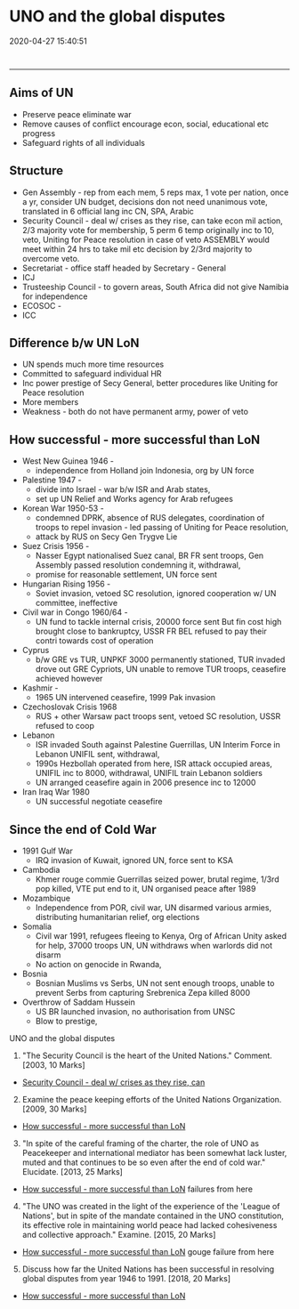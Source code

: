 # UNO and the global disputes
2020-04-27 15:40:51
```toc
```
```toc
```
---


##   Aims of UN
-   Preserve peace eliminate war
-   Remove causes of conflict encourage econ, social, educational etc progress
-   Safeguard rights of all individuals
##   Structure
-   Gen Assembly - rep from each mem, 5 reps max, 1 vote per nation, once a yr, consider UN budget, decisions don not need unanimous vote, translated in 6 official lang inc CN, SPA, Arabic
-   Security Council - deal w/ crises as they rise, can take econ mil action, 2/3 majority vote for membership, 5 perm 6 temp originally inc to 10, veto, Uniting for Peace resolution in case of veto ASSEMBLY would meet within 24 hrs to take mil etc decision by 2/3rd majority to overcome veto.
-   Secretariat - office staff headed by Secretary - General
-   ICJ
-   Trusteeship Council - to govern areas, South Africa did not give Namibia for independence
-   ECOSOC -
-   ICC
##   Difference b/w UN LoN
-   UN spends much more time resources
-   Committed to safeguard individual HR
-   Inc power prestige of Secy General, better procedures like Uniting for Peace resolution
-   More members
-   Weakness - both do not have permanent army, power of veto
##   How successful - more successful than LoN
-   West New Guinea 1946 -
	-   independence from Holland join Indonesia, org by UN force
-   Palestine 1947 -
	-   divide into Israel - war b/w ISR and Arab states,
	-   set up UN Relief and Works agency for Arab refugees
-   Korean War 1950-53 -
	-   condemned DPRK, absence of RUS delegates, coordination of troops to repel invasion - led passing of Uniting for Peace resolution,
	-   attack by RUS on Secy Gen Trygve Lie
-   Suez Crisis 1956 -
	-   Nasser Egypt nationalised Suez canal, BR FR sent troops, Gen Assembly passed resolution condemning it, withdrawal,
	-   promise for reasonable settlement, UN force sent
-   Hungarian Rising 1956 -
	-   Soviet invasion, vetoed SC resolution, ignored cooperation w/ UN committee, ineffective
-   Civil war in Congo 1960/64 -
	-   UN fund to tackle internal crisis, 20000 force sent But fin cost high brought close to bankruptcy, USSR FR BEL refused to pay their contri towards cost of operation
-   Cyprus
	-   b/w GRE vs TUR, UNPKF 3000 permanently stationed, TUR invaded drove out GRE Cypriots, UN unable to remove TUR troops, ceasefire achieved however
-   Kashmir -
	-   1965 UN intervened ceasefire, 1999 Pak invasion
-   Czechoslovak Crisis 1968
	-   RUS + other Warsaw pact troops sent, vetoed SC resolution, USSR refused to coop
-   Lebanon
	-   ISR invaded South against Palestine Guerrillas, UN Interim Force in Lebanon UNIFIL sent, withdrawal,
	-   1990s Hezbollah operated from here, ISR attack occupied areas, UNIFIL inc to 8000, withdrawal, UNIFIL train Lebanon soldiers
	-   UN arranged ceasefire again in 2006 presence inc to 12000
-   Iran Iraq War 1980
	-   UN successful negotiate ceasefire
##   Since the end of Cold War
-   1991 Gulf War
	-   IRQ invasion of Kuwait, ignored UN, force sent to KSA
-   Cambodia
	-   Khmer rouge commie Guerrillas seized power, brutal regime, 1/3rd pop killed, VTE put end to it, UN organised peace after 1989
-   Mozambique
	-   Independence from POR, civil war, UN disarmed various armies, distributing humanitarian relief, org elections
-   Somalia
	-   Civil war 1991, refugees fleeing to Kenya, Org of African Unity asked for help, 37000 troops UN, UN withdraws when warlords did not disarm
	-   No action on genocide in Rwanda,
-   Bosnia
	-   Bosnian Muslims vs Serbs, UN not sent enough troops, unable to prevent Serbs from capturing Srebrenica Zepa killed 8000
-   Overthrow of Saddam Hussein
	-   US BR launched invasion, no authorisation from UNSC
	-   Blow to prestige,
 

 







UNO and the global disputes




1. "The Security Council is the heart of the United Nations." Comment. [2003, 10 Marks]
-   [Security Council - deal w/ crises as they rise, can](onenote:[[UNO]]%20and%20the%20global%20disputes&section-id={AA25E23C-1AFC-456C-B020-424973DF1B3A}&page-id={B0016666-097A-4FFB-8738-E5F6D4E10B76}&object-id={67376984-F80E-4807-87F2-BCC20734A723}&1E&base-path=https://d.docs.live.net/bbc8be5bd337910c/Documents/History%20Optional/World%20History/Part%20II/World%20After%20WWII.one)






2. Examine the peace keeping efforts of the United Nations Organization. [2009, 30 Marks]
-   [How successful - more successful than LoN](onenote:[[UNO]]%20and%20the%20global%20disputes&section-id={AA25E23C-1AFC-456C-B020-424973DF1B3A}&page-id={B0016666-097A-4FFB-8738-E5F6D4E10B76}&object-id={67376984-F80E-4807-87F2-BCC20734A723}&4D&base-path=https://d.docs.live.net/bbc8be5bd337910c/Documents/History%20Optional/World%20History/Part%20II/World%20After%20WWII.one)




3. "In spite of the careful framing of the charter, the role of UNO as Peacekeeper and international mediator has been somewhat lack luster, muted and that continues to be so even after the end of cold war." Elucidate. [2013, 25 Marks]
-   [How successful - more successful than LoN](onenote:[[UNO]]%20and%20the%20global%20disputes&section-id={AA25E23C-1AFC-456C-B020-424973DF1B3A}&page-id={B0016666-097A-4FFB-8738-E5F6D4E10B76}&object-id={67376984-F80E-4807-87F2-BCC20734A723}&4D&base-path=https://d.docs.live.net/bbc8be5bd337910c/Documents/History%20Optional/World%20History/Part%20II/World%20After%20WWII.one) failures from here




4. "The UNO was created in the light of the experience of the 'League of Nations', but in spite of the mandate contained in the UNO constitution, its effective role in maintaining world peace had lacked cohesiveness and collective approach." Examine. [2015, 20 Marks]
-   [How successful - more successful than LoN](onenote:[[UNO]]%20and%20the%20global%20disputes&section-id={AA25E23C-1AFC-456C-B020-424973DF1B3A}&page-id={B0016666-097A-4FFB-8738-E5F6D4E10B76}&object-id={67376984-F80E-4807-87F2-BCC20734A723}&4D&base-path=https://d.docs.live.net/bbc8be5bd337910c/Documents/History%20Optional/World%20History/Part%20II/World%20After%20WWII.one) gouge failure from here






5. Discuss how far the United Nations has been successful in resolving global disputes from year 1946 to 1991. [2018, 20 Marks]
-   [How successful - more successful than LoN](onenote:[[UNO]]%20and%20the%20global%20disputes&section-id={AA25E23C-1AFC-456C-B020-424973DF1B3A}&page-id={B0016666-097A-4FFB-8738-E5F6D4E10B76}&object-id={67376984-F80E-4807-87F2-BCC20734A723}&4D&base-path=https://d.docs.live.net/bbc8be5bd337910c/Documents/History%20Optional/World%20History/Part%20II/World%20After%20WWII.one)